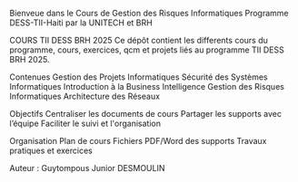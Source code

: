 Bienveue dans le Cours de Gestion des Risques Informatiques
Programme DESS-TII-Haiti par la UNITECH et BRH


COURS TII DESS BRH 2025
Ce dépôt contient les differents cours du programme, cours, exercices, qcm et projets liés au programme TII DESS BRH 2025.

Contenues
Gestion des Projets Informatiques
Sécurité des Systèmes Informatiques
Introduction à la Business Intelligence
Gestion des Risques Informatiques
Architecture des Réseaux

Objectifs
Centraliser les documents de cours
Partager les supports avec l’équipe
Faciliter le suivi et l'organisation

Organisation
Plan de cours
Fichiers PDF/Word des supports
Travaux pratiques et exercices


Auteur : Guytompous Junior DESMOULIN

